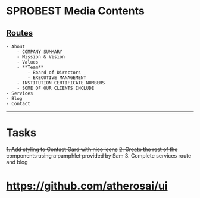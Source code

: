 # SPROBEST Media Contents

## [Routes](https://github.com/meekdenzo/sprobest/tree/main)

    - About
        - COMPANY SUMMARY
        - Mission & Vision
        - Values
        - **Team**
            - Board of Directors
            - EXECUTIVE MANAGEMENT
        - INSTITUTION CERTIFICATE NUMBERS
        - SOME OF OUR CLIENTS INCLUDE
    - Services
    - Blog
    - Contact

---

# Tasks

~~1. Add styling to Contact Card with nice icons~~
~~2. Create the rest of the components using a pamphlet provided by Sam~~ 3. Complete services route and blog

# https://github.com/atherosai/ui
